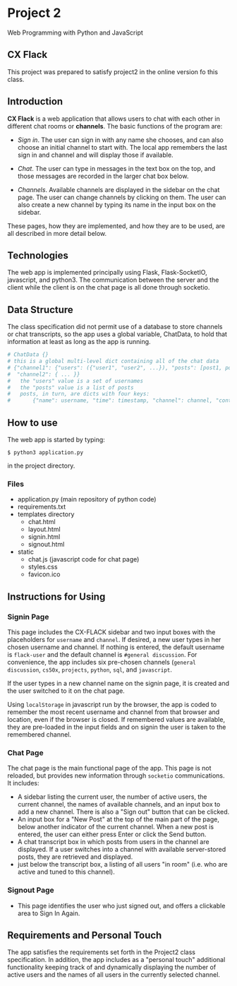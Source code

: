 # Project 2

Web Programming with Python and JavaScript

## CX Flack

This project was prepared to satisfy project2 in the online version fo this class.

## Introduction

**CX Flack** is a web application that allows users to chat with each other in different chat rooms or **channels**. The basic functions of the program are:

- *Sign in*. The user can sign in with any name she chooses, and can also choose an initial channel to start with. The local app remembers the last sign in and channel and will display those if available.

- *Chat*. The user can type in messages in the text box on the top, and those messages are recorded in the larger chat box below.

- *Channels*. Available channels are displayed in the sidebar on the chat page. The user can change channels by clicking on them. The user can also create a new channel by typing its name in the input box on the sidebar.

These pages, how they are implemented, and how they are to be used, are all described in more detail below.

## Technologies

The web app is implemented principally using Flask, Flask-SocketIO, javascript, and python3. The communication between the server and the client while the client is on the chat page is all done through socketio.

## Data Structure

The class specification did not permit use of a database to store channels or chat transcripts, so the app uses a global variable, ChatData, to hold that information at least as long as the app is running.

```python
# ChatData {}
# this is a global multi-level dict containing all of the chat data
# {"channel1": {"users": ({"user1", "user2", ...}), "posts": [post1, post2, ... ]},
#  "channel2": { ... }}
#   the "users" value is a set of usernames
#   the "posts" value is a list of posts
#   posts, in turn, are dicts with four keys:
#       {"name": username, "time": timestamp, "channel": channel, "content": text of post}
```

## How to use

The web app is started by typing:

```shell
$ python3 application.py
```

in the project directory.

### Files

- application.py (main repository of python code)
- requirements.txt
- templates directory
  - chat.html
  - layout.html
  - signin.html
  - signout.html
- static
  - chat.js   (javascript code for chat page)
  - styles.css
  - favicon.ico

## Instructions for Using

### Signin Page

This page includes the CX-FLACK sidebar and two input boxes with the placeholders for `username` and `channel`. If desired, a new user types in her chosen username and channel. If nothing is entered, the default username is `flack-user` and the default channel is `#general discussion`. For convenience, the app includes six pre-chosen channels (`general discussion`, `cs50x`, `projects`, `python`, `sql`, and `javascript`.

If the user types in a new channel name on the signin page, it is created and the user switched to it on the chat page.

Using `localStorage` in javascript run by the browser, the app is coded to remember the most recent username and channel from that browser and location, even if the browser is closed. If remembered values are available, they are pre-loaded in the input fields and on signin the user is taken to the remembered channel.

### Chat Page

The chat page is the main functional page of the app. This page is not reloaded, but provides new information through `socketio` communications. It includes:

- A sidebar listing the current user, the number of active users, the current channel, the names of available channels, and an input box to add a new channel. There is also a "Sign out" button that can be clicked.
- An input box for a "New Post" at the top of the main part of the page, below another indicator of the current channel. When a new post is entered, the user can either press Enter or click the Send button.
- A chat transcript box in which posts from users in the channel are displayed. If a user switches into a channel with available server-stored posts, they are retrieved and displayed.
- just below the transcript box, a listing of all users "in room" (i.e. who are active and tuned to this channel).

### Signout Page

- This page identifies the user who just signed out, and offers a clickable area to Sign In Again.

## Requirements and Personal Touch

The app satisfies the requirements set forth in the Project2 class specification. In addition, the app includes as a "personal touch" additional functionality keeping track of and dynamically displaying the number of active users and the names of all users in the currently selected channel.
